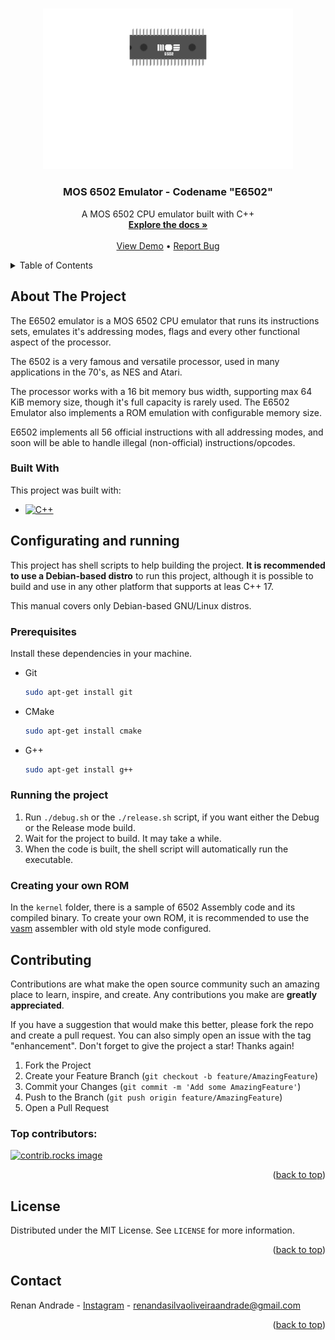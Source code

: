 <a id="readme-top"></a>

<!-- PROJECT LOGO -->
<br />
<div align="center">
  <a href="https://github.com/marshmll/e6502">
    <img src="https://raw.githubusercontent.com/marshmll/e6502/main/images/logo.png" alt="Logo" width="400" height="auto">
  </a>

  <h3 align="center">MOS 6502 Emulator - Codename "E6502"</h3>

  <p align="center">
    A MOS 6502 CPU emulator built with C++
    <br />
    <a href="https://github.com/marshmll/e6502"><strong>Explore the docs »</strong></a>
    <br />
    <br />
    <a href="https://github.com/marshmll/e6502">View Demo</a>
    •
    <a href="https://github.com/marshmll/e6502/issues/new?labels=bug&template=bug-report---.md">Report Bug</a>
  </p>
</div>


<!-- TABLE OF CONTENTS -->
<details>
  <summary>Table of Contents</summary>
  <ol>
    <li>
      <a href="#about-the-project">About The Project</a>
      <ul>
        <li><a href="#built-with">Built With</a></li>
      </ul>
    </li>
    <li>
      <a href="#configurating-and-running">Configurating and running</a>
      <ul>
        <li><a href="#prerequisites">Prerequisites</a></li>
        <li><a href="#running-the-project">Running the project</a></li>
        <li><a href="#creating-your-own-rom">Creating your own ROM</a></li>
      </ul>
    </li>
    <li><a href="#contributing">Contributing</a></li>
    <li><a href="#license">License</a></li>
    <li><a href="#contact">Contact</a></li>
    <li><a href="#acknowledgments">Acknowledgments</a></li>
  </ol>
</details>


<!-- ABOUT THE PROJECT -->
## About The Project

The E6502 emulator is a MOS 6502 CPU emulator that runs its instructions sets, emulates it's addressing modes, flags and every other functional aspect of the processor.

The 6502 is a very famous and versatile processor, used in many applications in the 70's, as NES and Atari.

The processor works with a 16 bit memory bus width, supporting max 64 KiB memory size, though it's full capacity is rarely used. The E6502 Emulator also implements a ROM emulation with configurable memory size.

E6502 implements all 56 official instructions with all addressing modes, and soon will be able to handle illegal (non-official) instructions/opcodes.

### Built With

This project was built with:

* [![C++][C++]][C++-url]

## Configurating and running

This project has shell scripts to help building the project. **It is recommended to use a Debian-based distro** to run this project, although it is possible to build and use in any other platform that supports at leas C++ 17.

This manual covers only Debian-based GNU/Linux distros.

### Prerequisites

Install these dependencies in your machine.
* Git
  ```sh
  sudo apt-get install git
  ```
* CMake
  ```sh
  sudo apt-get install cmake
  ```
* G++
  ```sh
  sudo apt-get install g++
  ```

### Running the project

1. Run ```./debug.sh``` or the ```./release.sh``` script, if you want either the Debug or the Release mode build.
2. Wait for the project to build. It may take a while.
3. When the code is built, the shell script will automatically run the executable.

### Creating your own ROM

In the ```kernel``` folder, there is a sample of 6502 Assembly code and its compiled binary. To create your own ROM, it is recommended to use the [vasm](http://sun.hasenbraten.de/vasm/) assembler with old style mode configured.

<!-- CONTRIBUTING -->
## Contributing

Contributions are what make the open source community such an amazing place to learn, inspire, and create. Any contributions you make are **greatly appreciated**.

If you have a suggestion that would make this better, please fork the repo and create a pull request. You can also simply open an issue with the tag "enhancement".
Don't forget to give the project a star! Thanks again!

1. Fork the Project
2. Create your Feature Branch (`git checkout -b feature/AmazingFeature`)
3. Commit your Changes (`git commit -m 'Add some AmazingFeature'`)
4. Push to the Branch (`git push origin feature/AmazingFeature`)
5. Open a Pull Request

### Top contributors:

<a href="https://github.com/marshmll/e6502/graphs/contributors">
  <img src="https://contrib.rocks/image?repo=marshmll/e6502" alt="contrib.rocks image" />
</a>

<p align="right">(<a href="#readme-top">back to top</a>)</p>

<!-- LICENSE -->
## License

Distributed under the MIT License. See `LICENSE` for more information.

<p align="right">(<a href="#readme-top">back to top</a>)</p>

<!-- CONTACT -->
## Contact

Renan Andrade - [Instagram](https://instagram.com/renan._.and) - renandasilvaoliveiraandrade@gmail.com

<p align="right">(<a href="#readme-top">back to top</a>)</p>

<!-- MARKDOWN LINKS & IMAGES -->
<!-- https://www.markdownguide.org/basic-syntax/#reference-style-links -->
[contributors-shield]: https://img.shields.io/github/contributors/marshmll/e6502.svg?style=for-the-badge
[contributors-url]: https://github.com/marshmll/e6502/graphs/contributors
[forks-shield]: https://img.shields.io/github/forks/marshmll/e6502.svg?style=for-the-badge
[forks-url]: https://github.com/marshmll/e6502/network/members
[stars-shield]: https://img.shields.io/github/stars/marshmll/e6502.svg?style=for-the-badge
[stars-url]: https://github.com/marshmll/e6502/stargazers
[issues-shield]: https://img.shields.io/github/issues/marshmll/e6502.svg?style=for-the-badge
[issues-url]: https://github.com/marshmll/e6502/issues
[license-shield]: https://img.shields.io/github/license/marshmll/e6502.svg?style=for-the-badge
[license-url]: https://github.com/marshmll/e6502/blob/master/LICENSE.txt
[linkedin-shield]: https://img.shields.io/badge/-LinkedIn-black.svg?style=for-the-badge&logo=linkedin&colorB=555
[linkedin-url]: https://linkedin.com/in/renan-oliveira-andrade
[cover]: https://raw.githubusercontent.com/marshmll/e6502/main/images/screenshot.png
[C++]: https://img.shields.io/badge/-C++-333333?style=flat&logo=C%2B%2B
[C++-url]: https://en.cppreference.com/w/
[SFML]: https://img.shields.io/badge/-SFML-333333?style=flat&logo=sfml
[SFML-url]: https://www.sfml-dev.org/
